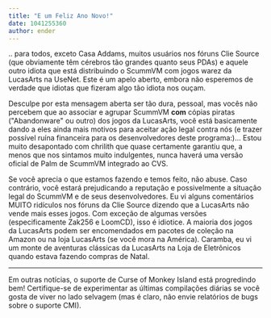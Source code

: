 ```yaml
---
title: "E um Feliz Ano Novo!"
date: 1041255360
author: ender
---
```


.. para todos, exceto Casa Addams, muitos usuários nos fóruns Clie Source (que obviamente têm cérebros tão grandes quanto seus PDAs) e aquele outro idiota que está distribuindo o ScummVM com jogos warez da LucasArts na UseNet. Este é um apelo aberto, embora não esperemos de verdade que idiotas que fizeram algo tão idiota nos ouçam.
  
Desculpe por esta mensagem aberta ser tão dura, pessoal, mas vocês não percebem que ao associar e agrupar ScummVM **com** cópias piratas ("Abandonware" ou outro) dos jogos da LucasArts, você está basicamente dando a eles ainda mais motivos para aceitar ação legal contra nós (e trazer possível ruína financeira para os desenvolvedores deste programa:)... Estou muito desapontado com chrilith que quase certamente garantiu que, a menos que nos sintamos muito indulgentes, nunca haverá uma versão oficial de Palm de ScummVM integrado ao CVS.
  
Se você aprecia o que estamos fazendo e temos feito, não abuse. Caso contrário, você estará prejudicando a reputação e possivelmente a situação legal do ScummVM e de seus desenvolvedores. Eu vi alguns comentários MUITO ridículos nos fóruns da Clie Source dizendo que a LucasArts não vende mais esses jogos. Com exceção de algumas versões (especificamente Zak256 e LoomCD), isso é idiotice. A maioria dos jogos da LucasArts podem ser encomendados em pacotes de coleção na Amazon ou na loja LucasArts (se você mora na América). Caramba, eu vi um monte de aventuras clássicas da LucasArts na Loja de Eletrônicos quando estava fazendo compras de Natal.

* * *

Em outras notícias, o suporte de Curse of Monkey Island está progredindo bem! Certifique-se de experimentar as últimas compilações diárias se você gosta de viver no lado selvagem (mas é claro, não envie relatórios de bugs sobre o suporte CMI).
